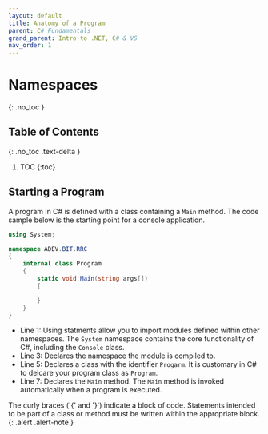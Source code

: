 ```yaml
---
layout: default
title: Anatomy of a Program
parent: C# Fundamentals
grand_parent: Intro to .NET, C# & VS
nav_order: 1
---
```


# Namespaces
{: .no_toc }

## Table of Contents
{: .no_toc .text-delta }

1. TOC
{:toc}

## Starting a Program

A program in C# is defined with a class containing a `Main` method. The code sample below is the starting point for a console application.

```csharp
using System;

namespace ADEV.BIT.RRC
{
    internal class Program
    {
        static void Main(string args[])
        {

        }
    }
}
```

- Line 1: Using statments allow you to import modules defined within other namespaces. The `System` namespace contains the core functionality of C#, including the `Console` class.
- Line 3: Declares the namespace the module is compiled to.
- Line 5: Declares a class with the identifier `Progarm`. It is customary in C# to delcare your program class as `Program`.
- Line 7: Declares the `Main` method. The `Main` method is invoked automatically when a program is executed.

The curly braces ('{' and '}') indicate a block of code. Statements intended to be part of a class or method must be written within the appropriate block.
{: .alert .alert-note }